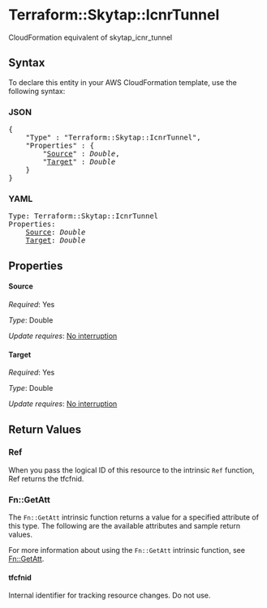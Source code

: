 # Terraform::Skytap::IcnrTunnel

CloudFormation equivalent of skytap_icnr_tunnel

## Syntax

To declare this entity in your AWS CloudFormation template, use the following syntax:

### JSON

<pre>
{
    "Type" : "Terraform::Skytap::IcnrTunnel",
    "Properties" : {
        "<a href="#source" title="Source">Source</a>" : <i>Double</i>,
        "<a href="#target" title="Target">Target</a>" : <i>Double</i>
    }
}
</pre>

### YAML

<pre>
Type: Terraform::Skytap::IcnrTunnel
Properties:
    <a href="#source" title="Source">Source</a>: <i>Double</i>
    <a href="#target" title="Target">Target</a>: <i>Double</i>
</pre>

## Properties

#### Source

_Required_: Yes

_Type_: Double

_Update requires_: [No interruption](https://docs.aws.amazon.com/AWSCloudFormation/latest/UserGuide/using-cfn-updating-stacks-update-behaviors.html#update-no-interrupt)

#### Target

_Required_: Yes

_Type_: Double

_Update requires_: [No interruption](https://docs.aws.amazon.com/AWSCloudFormation/latest/UserGuide/using-cfn-updating-stacks-update-behaviors.html#update-no-interrupt)

## Return Values

### Ref

When you pass the logical ID of this resource to the intrinsic `Ref` function, Ref returns the tfcfnid.

### Fn::GetAtt

The `Fn::GetAtt` intrinsic function returns a value for a specified attribute of this type. The following are the available attributes and sample return values.

For more information about using the `Fn::GetAtt` intrinsic function, see [Fn::GetAtt](https://docs.aws.amazon.com/AWSCloudFormation/latest/UserGuide/intrinsic-function-reference-getatt.html).

#### tfcfnid

Internal identifier for tracking resource changes. Do not use.

